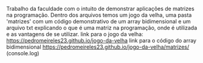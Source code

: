 Trabalho da faculdade com o intuito de demonstrar aplicações de matrizes na programação.
Dentro dos arquivos temos um jogo da velha, uma pasta 'matrizes' com um código demonstrativo de um array bidimensional e um arquivo txt explicando o que é uma matriz na programação, onde é utilizada e as vantagens de se utilizar.
link para o jogo da velha: https://pedromeireles23.github.io/jogo-da-velha
link para o código do array bidimensional https://pedromeireles23.github.io/jogo-da-velha/matrizes/ (console.log)
